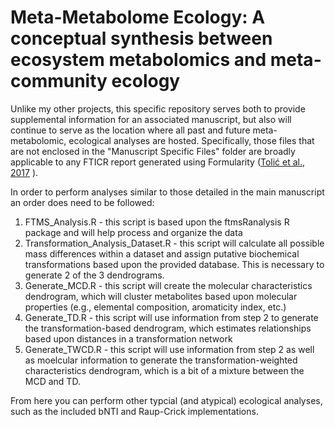 # Meta-Metabolome Ecology: A conceptual synthesis between ecosystem metabolomics and meta-community ecology
Unlike my other projects, this specific repository serves both to provide supplemental information for an
associated manuscript, but also will continue to serve as the location where all past and future meta-metabolomic,
ecological analyses are hosted. Specifically, those files that are not enclosed in the "Manuscript Specific Files" 
folder are broadly applicable to any FTICR report generated using Formularity (<a href="https://pubs.acs.org/doi/10.1021/acs.analchem.7b03318">Tolić et al., 2017</a> ).

In order to perform analyses similar to those detailed in the main manuscript an order does need to be followed:
1) FTMS_Analysis.R - this script is based upon the ftmsRanalysis R package and will help process and organize the data
2) Transformation_Analysis_Dataset.R - this script will calculate all possible mass differences within a dataset and assign putative biochemical transformations based upon the provided database. This is necessary to generate 2 of the 3 dendrograms.
3) Generate_MCD.R - this script will create the molecular characteristics dendrogram, which will cluster metabolites based upon molecular properties (e.g., elemental composition, aromaticity index, etc.)
4) Generate_TD.R - this script will use information from step 2 to generate the transformation-based dendrogram, which estimates relationships based upon distances in a transformation network
5) Generate_TWCD.R - this script will use information from step 2 as well as moelcular information to generate the transformation-weighted characteristics dendrogram, which is a bit of a mixture between the MCD and TD.

From here you can perform other typcial (and atypical) ecological analyses, such as the included bNTI and Raup-Crick implementations.
